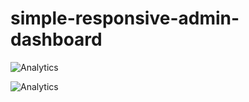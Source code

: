 # simple-responsive-admin-dashboard


![Analytics](https://github.com/didinkaj/simple-admin-dash/blob/main/images/dashboard.png "Dashboard")

![Analytics](https://github.com/didinkaj/simple-admin-dash/blob/main/images/dashboard-dark.png "Dashboard")


